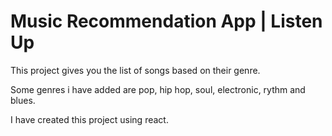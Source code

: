 # Music Recommendation App | Listen Up

This project gives you the list of songs based on their genre.

Some genres i have added are pop, hip hop, soul, electronic, rythm and blues.

I have created this project using react.
